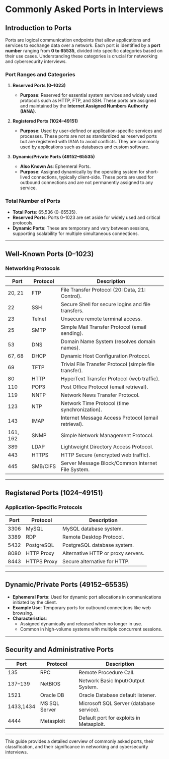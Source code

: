 # Commonly Asked Ports in Interviews

## Introduction to Ports
Ports are logical communication endpoints that allow applications and services to exchange data over a network. Each port is identified by a **port number** ranging from **0 to 65535**, divided into specific categories based on their use cases. Understanding these categories is crucial for networking and cybersecurity interviews.

### Port Ranges and Categories
1. **Reserved Ports (0–1023)**   
   - **Purpose**: Reserved for essential system services and widely used protocols such as HTTP, FTP, and SSH. These ports are assigned and maintained by the **Internet Assigned Numbers Authority (IANA)**.   

2. **Registered Ports (1024–49151)**  
   - **Purpose**: Used by user-defined or application-specific services and processes. These ports are not as standardized as reserved ports but are registered with IANA to avoid conflicts. They are commonly used by applications such as databases and custom software.  

3. **Dynamic/Private Ports (49152–65535)**  
   - **Also Known As**: Ephemeral Ports.  
   - **Purpose**: Assigned dynamically by the operating system for short-lived connections, typically client-side. These ports are used for outbound connections and are not permanently assigned to any service.  
   
### Total Number of Ports
- **Total Ports**: 65,536 (0–65535).  
- **Reserved Ports**: Ports 0–1023 are set aside for widely used and critical protocols.  
- **Dynamic Ports**: These are temporary and vary between sessions, supporting scalability for multiple simultaneous connections.  

---

## Well-Known Ports (0–1023)
### Networking Protocols
| **Port** | **Protocol**        | **Description**                                   |
|----------|---------------------|---------------------------------------------------|
| 20, 21   | FTP                 | File Transfer Protocol (20: Data, 21: Control).  |
| 22       | SSH                 | Secure Shell for secure logins and file transfers. |
| 23       | Telnet              | Unsecure remote terminal access.                 |
| 25       | SMTP                | Simple Mail Transfer Protocol (email sending).   |
| 53       | DNS                 | Domain Name System (resolves domain names).      |
| 67, 68   | DHCP                | Dynamic Host Configuration Protocol.             |
| 69       | TFTP                | Trivial File Transfer Protocol (simple file transfer). |
| 80       | HTTP                | HyperText Transfer Protocol (web traffic).       |
| 110      | POP3                | Post Office Protocol (email retrieval).          |
| 119      | NNTP                | Network News Transfer Protocol.                  |
| 123      | NTP                 | Network Time Protocol (time synchronization).    |
| 143      | IMAP                | Internet Message Access Protocol (email retrieval). |
| 161, 162 | SNMP                | Simple Network Management Protocol.              |
| 389      | LDAP                | Lightweight Directory Access Protocol.           |
| 443      | HTTPS               | HTTP Secure (encrypted web traffic).             |
| 445      | SMB/CIFS            | Server Message Block/Common Internet File System. |

---

## Registered Ports (1024–49151)
### Application-Specific Protocols
| **Port** | **Protocol**        | **Description**                                   |
|----------|---------------------|---------------------------------------------------|
| 3306     | MySQL               | MySQL database system.                           |
| 3389     | RDP                 | Remote Desktop Protocol.                         |
| 5432     | PostgreSQL          | PostgreSQL database system.                      |
| 8080     | HTTP Proxy          | Alternative HTTP or proxy servers.               |
| 8443     | HTTPS Proxy         | Secure alternative for HTTP.                     |

---

## Dynamic/Private Ports (49152–65535)
- **Ephemeral Ports**: Used for dynamic port allocations in communications initiated by the client.
- **Example Use**: Temporary ports for outbound connections like web browsing.
- **Characteristics**:  
  - Assigned dynamically and released when no longer in use.  
  - Common in high-volume systems with multiple concurrent sessions.  

---

## Security and Administrative Ports
| **Port** | **Protocol**        | **Description**                                   |
|----------|---------------------|---------------------------------------------------|
| 135      | RPC                 | Remote Procedure Call.                           |
| 137–139  | NetBIOS             | Network Basic Input/Output System.               |
| 1521     | Oracle DB           | Oracle Database default listener.                |
| 1433,1434| MS SQL Server       | Microsoft SQL Server (database service).         |
| 4444     | Metasploit          | Default port for exploits in Metasploit.         |  

---

This guide provides a detailed overview of commonly asked ports, their classification, and their significance in networking and cybersecurity interviews.
